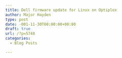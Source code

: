 ```yaml
---
title: Dell firmware update for Linux on Optiplex
author: Major Hayden
type: post
date: -001-11-30T00:00:00+00:00
draft: true
url: /?p=5748
categories:
  - Blog Posts

---
```

